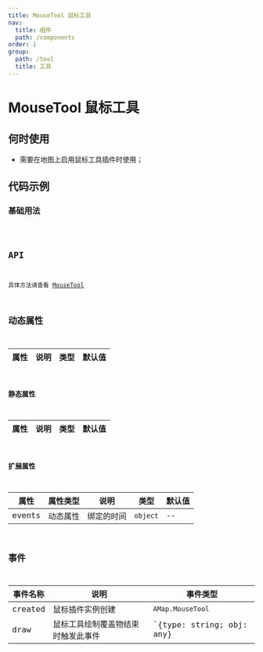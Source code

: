 ```yaml
---
title: MouseTool 鼠标工具
nav:
  title: 组件
  path: /components
order: 1
group:
  path: /tool
  title: 工具
---
```


# MouseTool 鼠标工具

## 何时使用

- 需要在地图上启用鼠标工具插件时使用；

## 代码示例

### 基础用法

<code src="./demo/demo-01.tsx" />

## API

具体方法请查看 [MouseTool](https://lbs.amap.com/api/javascript-api/reference/plugin/#AMap.MouseTool)

## 动态属性

| 属性 |说明|类型|默认值|
|-----|----|----|----|

### 静态属性

| 属性 |说明|类型|默认值|
|-----|----|----|----|

### 扩展属性

| 属性 |属性类型 |说明|类型|默认值|
|-----|----|----|----|----|
|events| 动态属性 |绑定的时间 | `object` | -- |

## 事件

| 事件名称 |说明|事件类型|
|-----|----|----|
|created|鼠标插件实例创建|`AMap.MouseTool`|
|draw|鼠标工具绘制覆盖物结束时触发此事件|`{type: string; obj: any}|


